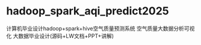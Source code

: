 # hadoop_spark_aqi_predict2025
计算机毕业设计hadoop+spark+hive空气质量预测系统 空气质量大数据分析可视化 大数据毕业设计(源码+LW文档+PPT+讲解)
